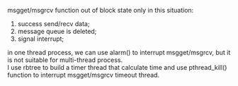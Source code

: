 msgget/msgrcv function out of block state only in this situation:  
1. success send/recv data;  
2. message queue is deleted;  
3. signal interrupt;  
  
in one thread process, we can use alarm() to interrupt msgget/msgrcv, but it is not suitable for multi-thread process.  
I use rbtree to build a timer thread that calculate time and use pthread_kill() function to interrupt msgget/msgrcv timeout thread.  
